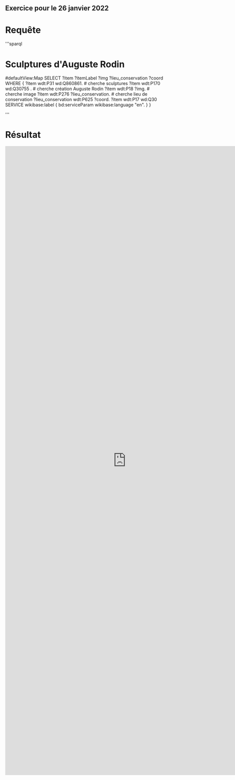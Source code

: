 ## Exercice pour le 26 janvier 2022

# Requête
'''sparql
# Sculptures d'Auguste Rodin
#defaultView:Map
SELECT ?item ?itemLabel ?img ?lieu_conservation ?coord
WHERE {
?item wdt:P31 wd:Q860861. # cherche sculptures
?item wdt:P170 wd:Q30755 . # cherche création Auguste Rodin
?item wdt:P18 ?img. # cherche image
?item wdt:P276 ?lieu_conservation. # cherche lieu de conservation
?lieu_conservation wdt:P625 ?coord.
?item wdt:P17 wd:Q30
SERVICE wikibase:label { bd:serviceParam wikibase:language "en". }
}

'''




# Résultat

<iframe style="width: 80vw; height: 50vh; border: none;" src="https://query.wikidata.org/embed.html#%23%20Sculptures%20d%27Auguste%20Rodin%0A%23defaultView%3AMap%0ASELECT%20%3Fitem%20%3FitemLabel%20%3Fimg%20%3Flieu_conservation%20%3Fcoord%0AWHERE%20%7B%0A%3Fitem%20wdt%3AP31%20wd%3AQ860861.%20%23%20cherche%20sculptures%0A%3Fitem%20wdt%3AP170%20wd%3AQ30755%20.%20%23%20cherche%20cr%C3%A9ation%20Auguste%20Rodin%0A%3Fitem%20wdt%3AP18%20%3Fimg.%20%23%20cherche%20image%0A%3Fitem%20wdt%3AP276%20%3Flieu_conservation.%20%23%20cherche%20lieu%20de%20conservation%0A%3Flieu_conservation%20wdt%3AP625%20%3Fcoord.%0A%3Fitem%20wdt%3AP17%20wd%3AQ30%0ASERVICE%20wikibase%3Alabel%20%7B%20bd%3AserviceParam%20wikibase%3Alanguage%20%22en%22.%20%7D%0A%7D" referrerpolicy="origin" sandbox="allow-scripts allow-same-origin allow-popups" ></iframe>


